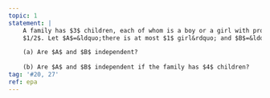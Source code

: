 ```yaml
---
topic: 1
statement: |
    A family has $3$ children, each of whom is a boy or a girl with probability
    $1/2$. Let $A$=&ldquo;there is at most $1$ girl&rdquo; and $B$=&ldquo;the family has children of both sexes.&rdquo;

    (a) Are $A$ and $B$ independent?
    
    (b) Are $A$ and $B$ independent if the family has $4$ children?
tag: '#20, 27'
ref: epa
---
```

